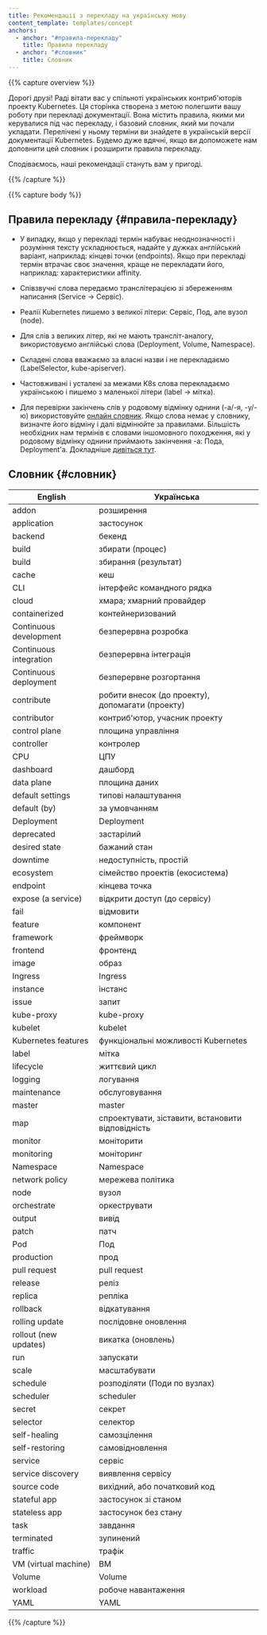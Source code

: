 ```yaml
---
title: Рекомендації з перекладу на українську мову
content_template: templates/concept
anchors:
  - anchor: "#правила-перекладу"
    title: Правила перекладу
  - anchor: "#словник"
    title: Словник
---
```


{{% capture overview %}}

Дорогі друзі! Раді вітати вас у спільноті українських контриб'юторів проекту Kubernetes. Ця сторінка створена з метою полегшити вашу роботу при перекладі документації. Вона містить правила, якими ми керувалися під час перекладу, і базовий словник, який ми почали укладати. Перелічені у ньому терміни ви знайдете в українській версії документації Kubernetes. Будемо дуже вдячні, якщо ви допоможете нам доповнити цей словник і розширити правила перекладу.

Сподіваємось, наші рекомендації стануть вам у пригоді.

{{% /capture %}}

{{% capture body %}}

## Правила перекладу {#правила-перекладу}

* У випадку, якщо у перекладі термін набуває неоднозначності і розуміння тексту ускладнюється, надайте у дужках англійський варіант, наприклад: кінцеві точки (endpoints). Якщо при перекладі термін втрачає своє значення, краще не перекладати його, наприклад: характеристики affinity.

* Співзвучні слова передаємо транслітерацією зі збереженням написання (Service -> Сервіс).

* Реалії Kubernetes пишемо з великої літери: Сервіс, Под, але вузол (node).

* Для слів з великих літер, які не мають трансліт-аналогу, використовуємо англійські слова (Deployment, Volume, Namespace).

* Складені слова вважаємо за власні назви і не перекладаємо (LabelSelector, kube-apiserver).

* Частовживані і усталені за межами K8s слова перекладаємо українською і пишемо з маленької літери (label -> мітка).

* Для перевірки закінчень слів у родовому відмінку однини (-а/-я, -у/-ю) використовуйте [онлайн словник](https://slovnyk.ua/). Якщо слова немає у словнику, визначте його відміну і далі відмінюйте за правилами. Більшість необхідних нам термінів є словами іншомовного походження, які у родовому відмінку однини приймають закінчення -а: Пода, Deployment'а. Докладніше [дивіться тут](https://pidruchniki.com/1948041951499/dokumentoznavstvo/vidminyuvannya_imennikiv).

## Словник {#словник}

English | Українська |
--- | --- |
addon | розширення |
application | застосунок |
backend | бекенд |
build | збирати (процес) |
build | збирання (результат) |
cache | кеш |
CLI | інтерфейс командного рядка |
cloud | хмара; хмарний провайдер |
containerized | контейнеризований |
Continuous development | безперервна розробка |
Continuous integration | безперервна інтеграція |
Continuous deployment | безперервне розгортання |
contribute | робити внесок (до проекту), допомагати (проекту) |
contributor | контриб'ютор, учасник проекту |
control plane | площина управління |
controller | контролер |
CPU | ЦПУ |
dashboard | дашборд |
data plane | площина даних |
default settings | типові налаштування |
default (by) | за умовчанням |
Deployment | Deployment |
deprecated | застарілий |
desired state | бажаний стан |
downtime | недоступність, простій |
ecosystem | сімейство проектів (екосистема) |
endpoint | кінцева точка |
expose (a service) | відкрити доступ (до сервісу) |
fail | відмовити |
feature | компонент |
framework | фреймворк |
frontend | фронтенд |
image | образ |
Ingress | Ingress |
instance | інстанс |
issue | запит |
kube-proxy | kube-proxy |
kubelet | kubelet |
Kubernetes features | функціональні можливості Kubernetes |
label | мітка |
lifecycle | життєвий цикл |
logging | логування |
maintenance | обслуговування |
master | master |
map | спроектувати, зіставити, встановити відповідність |
monitor | моніторити |
monitoring | моніторинг |
Namespace | Namespace |
network policy | мережева політика |
node | вузол |
orchestrate | оркеструвати |
output | вивід |
patch | патч |
Pod | Под |
production | прод |
pull request | pull request |
release | реліз |
replica | репліка |
rollback | відкатування |
rolling update | послідовне оновлення |
rollout (new updates) | викатка (оновлень) |
run | запускати |
scale | масштабувати |
schedule | розподіляти (Поди по вузлах) |
scheduler | scheduler |
secret | секрет |
selector | селектор |
self-healing | самозцілення |
self-restoring | самовідновлення |
service | сервіс |
service discovery | виявлення сервісу |
source code | вихідний, або початковий код |
stateful app | застосунок зі станом |
stateless app | застосунок без стану |
task | завдання |
terminated | зупинений |
traffic | трафік |
VM (virtual machine) | ВМ |
Volume | Volume |
workload | робоче навантаження |
YAML | YAML |

{{% /capture %}}
